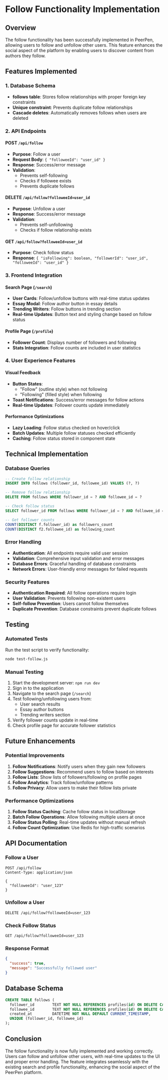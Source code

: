# Follow Functionality Implementation

## Overview

The follow functionality has been successfully implemented in PeerPen, allowing users to follow and unfollow other users. This feature enhances the social aspect of the platform by enabling users to discover content from authors they follow.

## Features Implemented

### 1. Database Schema
- **follows table**: Stores follow relationships with proper foreign key constraints
- **Unique constraint**: Prevents duplicate follow relationships
- **Cascade deletes**: Automatically removes follows when users are deleted

### 2. API Endpoints

#### POST `/api/follow`
- **Purpose**: Follow a user
- **Request Body**: `{ "followeeId": "user_id" }`
- **Response**: Success/error message
- **Validation**: 
  - Prevents self-following
  - Checks if followee exists
  - Prevents duplicate follows

#### DELETE `/api/follow?followeeId=user_id`
- **Purpose**: Unfollow a user
- **Response**: Success/error message
- **Validation**: 
  - Prevents self-unfollowing
  - Checks if follow relationship exists

#### GET `/api/follow?followeeId=user_id`
- **Purpose**: Check follow status
- **Response**: `{ "isFollowing": boolean, "followerId": "user_id", "followeeId": "user_id" }`

### 3. Frontend Integration

#### Search Page (`/search`)
- **User Cards**: Follow/unfollow buttons with real-time status updates
- **Essay Modal**: Follow author button in essay details
- **Trending Writers**: Follow buttons in trending section
- **Real-time Updates**: Button text and styling change based on follow status

#### Profile Page (`/profile`)
- **Follower Count**: Displays number of followers and following
- **Stats Integration**: Follow counts are included in user statistics

### 4. User Experience Features

#### Visual Feedback
- **Button States**: 
  - "Follow" (outline style) when not following
  - "Following" (filled style) when following
- **Toast Notifications**: Success/error messages for follow actions
- **Real-time Updates**: Follower counts update immediately

#### Performance Optimizations
- **Lazy Loading**: Follow status checked on hover/click
- **Batch Updates**: Multiple follow statuses checked efficiently
- **Caching**: Follow status stored in component state

## Technical Implementation

### Database Queries
```sql
-- Create follow relationship
INSERT INTO follows (follower_id, followee_id) VALUES (?, ?)

-- Remove follow relationship  
DELETE FROM follows WHERE follower_id = ? AND followee_id = ?

-- Check follow status
SELECT follower_id FROM follows WHERE follower_id = ? AND followee_id = ?

-- Get follower counts
COUNT(DISTINCT f.follower_id) as followers_count
COUNT(DISTINCT f2.followee_id) as following_count
```

### Error Handling
- **Authentication**: All endpoints require valid user session
- **Validation**: Comprehensive input validation and error messages
- **Database Errors**: Graceful handling of database constraints
- **Network Errors**: User-friendly error messages for failed requests

### Security Features
- **Authentication Required**: All follow operations require login
- **User Validation**: Prevents following non-existent users
- **Self-follow Prevention**: Users cannot follow themselves
- **Duplicate Prevention**: Database constraints prevent duplicate follows

## Testing

### Automated Tests
Run the test script to verify functionality:
```bash
node test-follow.js
```

### Manual Testing
1. Start the development server: `npm run dev`
2. Sign in to the application
3. Navigate to the search page (`/search`)
4. Test following/unfollowing users from:
   - User search results
   - Essay author buttons
   - Trending writers section
5. Verify follower counts update in real-time
6. Check profile page for accurate follower statistics

## Future Enhancements

### Potential Improvements
1. **Follow Notifications**: Notify users when they gain new followers
2. **Follow Suggestions**: Recommend users to follow based on interests
3. **Follow Lists**: Show lists of followers/following on profile pages
4. **Follow Analytics**: Track follow/unfollow patterns
5. **Follow Privacy**: Allow users to make their follow lists private

### Performance Optimizations
1. **Follow Status Caching**: Cache follow status in localStorage
2. **Batch Follow Operations**: Allow following multiple users at once
3. **Follow Status Polling**: Real-time updates without manual refresh
4. **Follow Count Optimization**: Use Redis for high-traffic scenarios

## API Documentation

### Follow a User
```http
POST /api/follow
Content-Type: application/json

{
  "followeeId": "user_123"
}
```

### Unfollow a User
```http
DELETE /api/follow?followeeId=user_123
```

### Check Follow Status
```http
GET /api/follow?followeeId=user_123
```

### Response Format
```json
{
  "success": true,
  "message": "Successfully followed user"
}
```

## Database Schema

```sql
CREATE TABLE follows (
  follower_id        TEXT NOT NULL REFERENCES profiles(id) ON DELETE CASCADE,
  followee_id        TEXT NOT NULL REFERENCES profiles(id) ON DELETE CASCADE,
  created_at         DATETIME NOT NULL DEFAULT CURRENT_TIMESTAMP,
  UNIQUE (follower_id, followee_id)
);
```

## Conclusion

The follow functionality is now fully implemented and working correctly. Users can follow and unfollow other users, with real-time updates to the UI and proper error handling. The feature integrates seamlessly with the existing search and profile functionality, enhancing the social aspect of the PeerPen platform.


